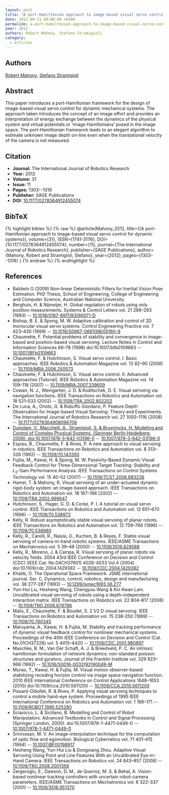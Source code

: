 ```yaml
---
layout: post
title: "A port-Hamiltonian approach to image-based visual servo control for dynamic systems"
date: 2012-09-11 00:00:00 +0100
permalink: a-port-hamiltonian-approach-to-image-based-visual-servo-control-for-dynamic-systems
year: 2012
authors: Robert Mahony, Stefano Stramigioli
category:
  - articles
---
```

 
## Authors
[Robert Mahony](authors/robert_mahony), [Stefano Stramigioli](authors/stefano_stramigioli)
 
## Abstract
 This paper introduces a port-Hamiltonian framework for the design of image-based visual servo control for dynamic mechanical systems. The approach taken introduces the concept of an image effort and provides an interpretation of energy exchange between the dynamics of the physical system and virtual potentials or ‘image Hamiltonians’ posed in the image space. The port-Hamiltonian framework leads to an elegant algorithm to estimate unknown image depth on-line even when the translational velocity of the camera is not measured. 
 
## Citation
- **Journal:** The International Journal of Robotics Research
- **Year:** 2012
- **Volume:** 31
- **Issue:** 11
- **Pages:** 1303--1319
- **Publisher:** SAGE Publications
- **DOI:** [10.1177/0278364912455074](https://doi.org/10.1177/0278364912455074)
 
## BibTeX
{% highlight bibtex %}
{% raw %}
@article{Mahony_2012,
  title={{A port-Hamiltonian approach to image-based visual servo control for dynamic systems}},
  volume={31},
  ISSN={1741-3176},
  DOI={10.1177/0278364912455074},
  number={11},
  journal={The International Journal of Robotics Research},
  publisher={SAGE Publications},
  author={Mahony, Robert and Stramigioli, Stefano},
  year={2012},
  pages={1303--1319}
}
{% endraw %}
{% endhighlight %}
 
## References
- Baldwin G (2009) Non-linear Deterministic Filters for Inertial Vision Pose Estimation. PhD Thesis, School of Engineering, College of Engineering and Computer Science, Australian National University.
- Berghuis, H. & Nijmeijer, H. Global regulation of robots using only position measurements. Systems &amp; Control Letters vol. 21 289–293 (1993) -- [10.1016/0167-6911(93)90071-D](https://doi.org/10.1016/0167-6911(93)90071-D)
- Bishop, B. E. & Spong, M. W. Adaptive calibration and control of 2D monocular visual servo systems. Control Engineering Practice vol. 7 423–430 (1999) -- [10.1016/S0967-0661(98)00160-9](https://doi.org/10.1016/S0967-0661(98)00160-9)
- Chaumette, F. Potential problems of stability and convergence in image-based and position-based visual servoing. Lecture Notes in Control and Information Sciences 66–78 (1998) doi:10.1007/bfb0109663 -- [10.1007/BFb0109663](https://doi.org/10.1007/BFb0109663)
- Chaumette, F. & Hutchinson, S. Visual servo control. I. Basic approaches. IEEE Robotics &amp; Automation Magazine vol. 13 82–90 (2006) -- [10.1109/MRA.2006.250573](https://doi.org/10.1109/MRA.2006.250573)
- Chaumette, F. & Hutchinson, S. Visual servo control. II. Advanced approaches [Tutorial]. IEEE Robotics &amp; Automation Magazine vol. 14 109–118 (2007) -- [10.1109/MRA.2007.339609](https://doi.org/10.1109/MRA.2007.339609)
- Cowan, N. J., Weingarten, J. D. & Koditschek, D. E. Visual servoing via navigation functions. IEEE Transactions on Robotics and Automation vol. 18 521–533 (2002) -- [10.1109/TRA.2002.802202](https://doi.org/10.1109/TRA.2002.802202)
- De Luca, A., Oriolo, G. & Robuffo Giordano, P. Feature Depth Observation for Image-based Visual Servoing: Theory and                 Experiments. The International Journal of Robotics Research vol. 27 1093–1116 (2008) -- [10.1177/0278364908096706](https://doi.org/10.1177/0278364908096706)
- [Duindam, V., Macchelli, A., Stramigioli, S. & Bruyninckx, H. Modeling and Control of Complex Physical Systems. (Springer Berlin Heidelberg, 2009). doi:10.1007/978-3-642-03196-0](modeling-and-control-of-complex-physical-systems) -- [10.1007/978-3-642-03196-0](https://doi.org/10.1007/978-3-642-03196-0)
- Espiau, B., Chaumette, F. & Rives, P. A new approach to visual servoing in robotics. IEEE Transactions on Robotics and Automation vol. 8 313–326 (1992) -- [10.1109/70.143350](https://doi.org/10.1109/70.143350)
- Fujita, M., Kawai, H. & Spong, M. W. Passivity-Based Dynamic Visual Feedback Control for Three-Dimensional Target Tracking: Stability and $L_{2}$-Gain Performance Analysis. IEEE Transactions on Control Systems Technology vol. 15 40–52 (2007) -- [10.1109/TCST.2006.883236](https://doi.org/10.1109/TCST.2006.883236)
- Hamel, T. & Mahony, R. Visual servoing of an under-actuated dynamic rigid-body system: an image-based approach. IEEE Transactions on Robotics and Automation vol. 18 187–198 (2002) -- [10.1109/TRA.2002.999647](https://doi.org/10.1109/TRA.2002.999647)
- Hutchinson, S., Hager, G. D. & Corke, P. I. A tutorial on visual servo control. IEEE Transactions on Robotics and Automation vol. 12 651–670 (1996) -- [10.1109/70.538972](https://doi.org/10.1109/70.538972)
- Kelly, R. Robust asymptotically stable visual servoing of planar robots. IEEE Transactions on Robotics and Automation vol. 12 759–766 (1996) -- [10.1109/70.538980](https://doi.org/10.1109/70.538980)
- Kelly, R., Carelli, R., Nasisi, O., Kuchen, B. & Reyes, F. Stable visual servoing of camera-in-hand robotic systems. IEEE/ASME Transactions on Mechatronics vol. 5 39–48 (2000) -- [10.1109/3516.828588](https://doi.org/10.1109/3516.828588)
- Kelly, R., Moreno, J. & Campa, R. Visual servoing of planar robots via velocity fields. 2004 43rd IEEE Conference on Decision and Control (CDC) (IEEE Cat. No.04CH37601) 4028-4033 Vol.4 (2004) doi:10.1109/cdc.2004.1429382 -- [10.1109/CDC.2004.1429382](https://doi.org/10.1109/CDC.2004.1429382)
- Khatib, O. The Operational Space Framework. JSME international journal. Ser. C, Dynamics, control, robotics, design and manufacturing vol. 36 277–287 (1993) -- [10.1299/jsmec1993.36.277](https://doi.org/10.1299/jsmec1993.36.277)
- Yun-Hui Liu, Hesheng Wang, Chengyou Wang & Kin Kwan Lam. Uncalibrated visual servoing of robots using a depth-independent interaction matrix. IEEE Transactions on Robotics vol. 22 804–817 (2006) -- [10.1109/TRO.2006.878788](https://doi.org/10.1109/TRO.2006.878788)
- Malis, E., Chaumette, F. & Boudet, S. 2 1/2 D visual servoing. IEEE Transactions on Robotics and Automation vol. 15 238–250 (1999) -- [10.1109/70.760345](https://doi.org/10.1109/70.760345)
- Maruyama, A., Kawai, H. & Fujita, M. Stability and tracking performance of dynamic visual feedback control for nonlinear mechanical systems. Proceedings of the 40th IEEE Conference on Decision and Control (Cat. No.01CH37228) vol. 5 4415–4420 -- [10.1109/CDC.2001.980897](https://doi.org/10.1109/CDC.2001.980897)
- Maschke, B. M., Van Der Schaft, A. J. & Breedveld, P. C. An intrinsic hamiltonian formulation of network dynamics: non-standard poisson structures and gyrators. Journal of the Franklin Institute vol. 329 923–966 (1992) -- [10.1016/S0016-0032(92)90049-M](https://doi.org/10.1016/S0016-0032(92)90049-M)
- Murao, T., Kawai, H. & Fujita, M. Visual motion observer-based stabilizing receding horizon control via image space navigation function. 2010 IEEE International Conference on Control Applications 1648–1653 (2010) doi:10.1109/cca.2010.5611200 -- [10.1109/CCA.2010.5611200](https://doi.org/10.1109/CCA.2010.5611200)
- Pissard-Gibollet, R. & Rives, P. Applying visual servoing techniques to control a mobile hand-eye system. Proceedings of 1995 IEEE International Conference on Robotics and Automation vol. 1 166–171 -- [10.1109/ROBOT.1995.525280](https://doi.org/10.1109/ROBOT.1995.525280)
- Sciavicco, L. & Siciliano, B. Modelling and Control of Robot Manipulators. Advanced Textbooks in Control and Signal Processing (Springer London, 2000). doi:10.1007/978-1-4471-0449-0 -- [10.1007/978-1-4471-0449-0](https://doi.org/10.1007/978-1-4471-0449-0)
- Srinivasan, M. V. An image-interpolation technique for the computation of optic flow and egomotion. Biological Cybernetics vol. 71 401–415 (1994) -- [10.1007/BF00198917](https://doi.org/10.1007/BF00198917)
- Hesheng Wang, Yun-Hui Liu & Dongxiang Zhou. Adaptive Visual Servoing Using Point and Line Features With an Uncalibrated Eye-in-Hand Camera. IEEE Transactions on Robotics vol. 24 843–857 (2008) -- [10.1109/TRO.2008.2001356](https://doi.org/10.1109/TRO.2008.2001356)
- Zergeroglu, E., Dawson, D. M., de Querioz, M. S. & Behal, A. Vision-based nonlinear tracking controllers with uncertain robot-camera parameters. IEEE/ASME Transactions on Mechatronics vol. 6 322–337 (2001) -- [10.1109/3516.951370](https://doi.org/10.1109/3516.951370)

